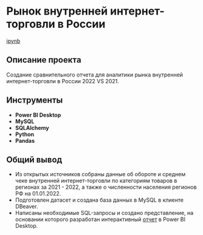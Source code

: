 # Рынок внутренней интернет-торговли в России

[ipynb](https://github.com/ama-lls/Domestic-e-commerce-market-in-Russia/blob/main/%D0%A0%D1%8B%D0%BD%D0%BE%D0%BA%20%D0%B2%D0%BD%D1%83%D1%82%D1%80%D0%B5%D0%BD%D0%BD%D0%B5%D0%B9%20%D0%B8%D0%BD%D1%82%D0%B5%D1%80%D0%BD%D0%B5%D1%82-%D1%82%D0%BE%D1%80%D0%B3%D0%BE%D0%B2%D0%BB%D0%B8%20%D0%B2%20%D0%A0%D0%BE%D1%81%D1%81%D0%B8%D0%B8.ipynb)    

## Описание проекта

Создание сравнительного отчета для аналитики рынка внутренней интернет-торговли в России 2022 VS 2021.


## Инструменты

- **Power BI Desktop**
- **MySQL**
- **SQLAlchemy**
- **Python**
- **Pandas**


## Общий вывод

- Из открытых источников собраны данные об обороте и среднем чеке внутренней интернет-торговли по категориям товаров в регионах за 2021 - 2022, а также о численности населения регионов РФ на 01.01.2022.
- Подготовлен датасет и создана база данных в MySQL в клиенте DBeaver.
- Написаны необходимые SQL-запросы и создано представление, на основании которого разработан интерактивный [отчет](<https://drive.google.com/drive/folders/1VK1Br5ix295rM_5od4lJjhicuZfGc8Ae?usp=sharing>) в Power BI Desktop.
